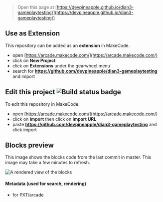  


> Open this page at [https://devpineapple.github.io/dian3-gameplaytesting/](https://devpineapple.github.io/dian3-gameplaytesting/)

## Use as Extension

This repository can be added as an **extension** in MakeCode.

* open [https://arcade.makecode.com/](https://arcade.makecode.com/)
* click on **New Project**
* click on **Extensions** under the gearwheel menu
* search for **https://github.com/devpineapple/dian3-gameplaytesting** and import

## Edit this project ![Build status badge](https://github.com/devpineapple/dian3-gameplaytesting/workflows/MakeCode/badge.svg)

To edit this repository in MakeCode.

* open [https://arcade.makecode.com/](https://arcade.makecode.com/)
* click on **Import** then click on **Import URL**
* paste **https://github.com/devpineapple/dian3-gameplaytesting** and click import

## Blocks preview

This image shows the blocks code from the last commit in master.
This image may take a few minutes to refresh.

![A rendered view of the blocks](https://github.com/devpineapple/dian3-gameplaytesting/raw/master/.github/makecode/blocks.png)

#### Metadata (used for search, rendering)

* for PXT/arcade
<script src="https://makecode.com/gh-pages-embed.js"></script><script>makeCodeRender("{{ site.makecode.home_url }}", "{{ site.github.owner_name }}/{{ site.github.repository_name }}");</script>
